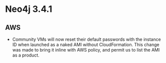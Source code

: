 # Neo4j 3.4.1

## AWS

- Community VMs will now reset their default passwords with the instance ID when launched as a naked AMI without
CloudFormation.  This change was made to bring it inline with AWS policy, and permit us to list the AMI as a product.

